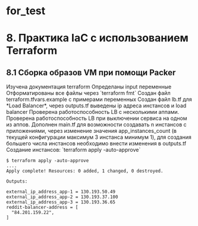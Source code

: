 # for_test
<h1> 8. Практика IaC с использованием Terraform  </h1>
<h2> 8.1 Сборка образов VM при помощи Packer</h2>
Изучена документация terraform 
Определаны input переменные 
Отформатированы все файлы через `terraform fmt`
Создан файл terraform.tfvars.example с примерами переменных
Создан файл lb.tf для *Load Balancer*, через outputs.tf выведены ip адреса инстансов и load balancer
Проверена работоспособность LB с несколькими аппами. Проверена работоспособность LB при выключении сервиса на одном из аппов.
Дополнен main.tf для возможности создавать n инстансов с приложениями, через изменение значения app_instances_count (в текущей конфигурации максимум 3 инстанса минимум 1), для создания большего числа инстансов необходимо внести изменения в outputs.tf
Создание инстансов: `terraform apply -auto-approve`

```
$ terraform apply -auto-approve
....
Apply complete! Resources: 0 added, 1 changed, 0 destroyed.

Outputs:

external_ip_address_app-1 = 130.193.50.49
external_ip_address_app-2 = 130.193.37.100
external_ip_address_app-3 = 130.193.36.65
reddit-balancer-address = [
  "84.201.159.22",
]
```
